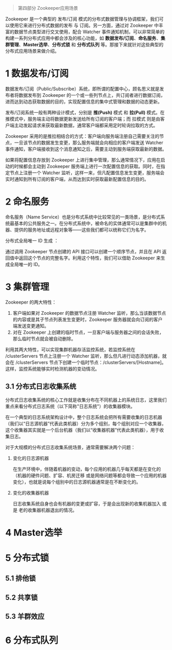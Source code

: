 > 第四部分 Zookeeper应用场景

Zookeeper 是一个典型的 发布/订阅 模式的分布式数据管理与协调框架，我们可以使用它来进行分布式数据的发布 与 订阅。另一方面，通过对 Zookeeper 中丰富的数据节点类型进行交叉使用，配合 Watcher 事件通知机制，可以非常简单的构建一系列分布式应用中都会涉及的核心功能，如 **数据发布/订阅**、**命名服务**、**集群管理**、**Master选举**、**分布式锁** 和 **分布式队列** 等。那接下来就针对这些典型的分布式应用场景来做介绍。

# 1 数据发布/订阅

数据发布/订阅（Public/Subscribe）系统，即所谓的配置中心，顾名思义就是发布者将数据发布到 Zookeeper 的一个或一些列节点上，共订阅者进行数据订阅，进而达到动态获取数据的目的，实现配置信息的集中式管理和数据的动态更新。

发布/订阅系统一般有两种设计模式，分别是 **推(Push)** 模式 和 **拉(Pull)** 模式。在推模式中，服务端主动将数据更新发送给所有订阅的客户端；而 拉模式 则是由客户端主动发起请求来获取最新数据，通常客户端都采用定时轮询拉取的方式。

Zookeeper 采用的是推拉相结合的方式：客户端向服务端注册自己需要关注的节点，一旦该节点的数据发生变更，那么服务端就会向相应的客户端发送 Watcher 事件通知，客户端接收到这个消息通知之后，需要主动到服务端获取最新的数据。

如果将配置信息存放到 Zookeeper 上进行集中管理，那么通常情况下，应用在启动的时候都会主动到 Zookeeper 服务端上进行一次配置信息的获取。同时，在指定节点上注册一个 Watcher 监听，这样一来，但凡配置信息发生变更，服务端会实时通知到所有订阅的客户端，从而达到实时获取最新配置信息的目的。



# 2 命名服务

命名服务（Name Service）也是分布式系统中比较常见的一类场景，是分布式系统最基本的公共服务之一。在分布式系统中，被命名的实体通常可以是集群中的机器、提供的服务地址或远程对象等——这些我们都可以统称它们为名字。

分布式全局唯一 ID 生成 ：

通过调用 Zookeeper 节点创建的 API 接口可以创建一个顺序节点，并且在 API 返回值中返回这个节点的完整名字。利用这个特性，我们可以借助 Zookeeper 来生成全局唯一的 ID。



# 3 集群管理

Zookeeper 的两大特性：

1. 客户端如果对 Zookeeper 的数据节点注册 Watcher 监听，那么当该数据节点的内容或是其子节点列表发生变更时，Zookeeper 服务器就会向订阅的客户端发送变更通知。
2. 对在 Zookeeper 上创建的临时节点，一旦客户端与服务器之间的会话失败，那么临时节点就会被自动删除。

利用其两大特性，可以实现集群机器存活监控系统，若监控系统在 /clusterServers 节点上注册一个 Watcher 监听，那么但凡进行动态添加机器，就会在 /clusterServers 节点下创建一个临时节点：/clusterServers/[Hostname]。这样，监控系统能够实时检测机器的变动情况。



## 3.1 分布式日志收集系统

分布式日志收集系统的核心工作就是收集分布在不同机器上的系统日志，这里我们重点来看分布式日志系统（以下简称"日志系统"）的收集器模块。

在一个典型的日志系统架构设计中，整个日志系统会把所有需要收集的日志机器（我们以“日志源机器”代表此类机器）分为多个组别，每个组别对应一个收集器，这个收集器其实就是一个后台机器（我们以“收集器机器”代表此类机器），用于收集日志。

对于大规模的分布式日志收集系统场景，通常需要解决两个问题：

1. 变化的日志源机器

   在生产环境中，伴随着机器的变动，每个应用的机器几乎每天都是在变化的（机器的硬件问题、扩容、机房迁移 或是网络问题等都会导致一个应用的机器变化），也就是说每个组别中的日志源机器通常是在不断变化的。

2. 变化的收集器机器

   日志收集系统自身也会有机器的变更或扩容，于是会出现新的收集机器加入 或是 老的收集器机器退出的情况。



# 4 Master选举

# 5 分布式锁

## 5.1 排他锁

## 5.2 共享锁

## 5.3 羊群效应

# 6 分布式队列